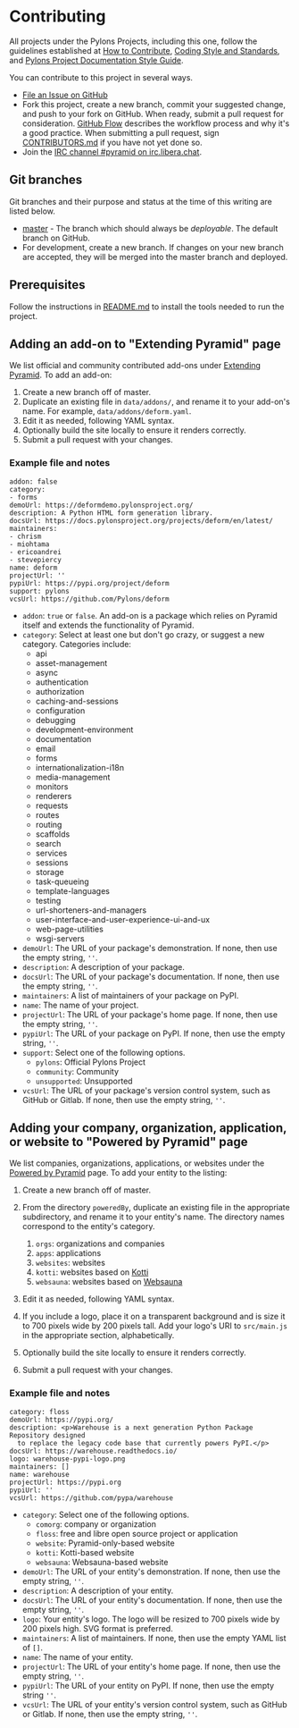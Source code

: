 # Contributing

All projects under the Pylons Projects, including this one, follow the guidelines established at [How to Contribute](https://pylonsproject.org/community-how-to-contribute.html), [Coding Style and Standards](https://pylonsproject.org/community-coding-style-standards.html), and [Pylons Project Documentation Style Guide](https://docs.pylonsproject.org/projects/docs-style-guide/).

You can contribute to this project in several ways.

*   [File an Issue on GitHub](https://github.com/Pylons/trypyramid.com/issues)
*   Fork this project, create a new branch, commit your suggested change, and push to your fork on GitHub.
    When ready, submit a pull request for consideration.
    [GitHub Flow](https://guides.github.com/introduction/flow/index.html) describes the workflow process and why it's a good practice.
    When submitting a pull request, sign [CONTRIBUTORS.md](https://github.com/Pylons/trypyramid.com/blob/master/CONTRIBUTORS.md) if you have not yet done so.
*   Join the [IRC channel #pyramid on irc.libera.chat](https://web.libera.chat/#pyramid).

## Git branches

Git branches and their purpose and status at the time of this writing are listed below.

*   [master](https://github.com/Pylons/trypyramid.com/) - The branch which should always be *deployable*. The default branch on GitHub.
*   For development, create a new branch. If changes on your new branch are accepted, they will be merged into the master branch and deployed.

## Prerequisites

Follow the instructions in [README.md](https://github.com/Pylons/trypyramid.com) to install the tools needed to run the project.

## Adding an add-on to "Extending Pyramid" page

We list official and community contributed add-ons under [Extending Pyramid](https://trypyramid.com/extending-pyramid.html).
To add an add-on:

1.  Create a new branch off of master.
2.  Duplicate an existing file in `data/addons/`, and rename it to your add-on's name.  For example, `data/addons/deform.yaml`.
3.  Edit it as needed, following YAML syntax.
4.  Optionally build the site locally to ensure it renders correctly.
5.  Submit a pull request with your changes.

### Example file and notes

```
addon: false
category:
- forms
demoUrl: https://deformdemo.pylonsproject.org/
description: A Python HTML form generation library.
docsUrl: https://docs.pylonsproject.org/projects/deform/en/latest/
maintainers:
- chrism
- miohtama
- ericoandrei
- stevepiercy
name: deform
projectUrl: ''
pypiUrl: https://pypi.org/project/deform
support: pylons
vcsUrl: https://github.com/Pylons/deform
```

-   `addon`: `true` or `false`.
    An add-on is a package which relies on Pyramid itself and extends the functionality of Pyramid.
-   `category`: Select at least one but don't go crazy, or suggest a new category.
    Categories include:
    - api
    - asset-management
    - async
    - authentication
    - authorization
    - caching-and-sessions
    - configuration
    - debugging
    - development-environment
    - documentation
    - email
    - forms
    - internationalization-i18n
    - media-management
    - monitors
    - renderers
    - requests
    - routes
    - routing
    - scaffolds
    - search
    - services
    - sessions
    - storage
    - task-queueing
    - template-languages
    - testing
    - url-shorteners-and-managers
    - user-interface-and-user-experience-ui-and-ux
    - web-page-utilities
    - wsgi-servers
-   `demoUrl`: The URL of your package's demonstration.
    If none, then use the empty string, `''`.
-   `description`: A description of your package.
-   `docsUrl`: The URL of your package's documentation.
    If none, then use the empty string, `''`.
-   `maintainers`: A list of maintainers of your package on PyPI.
-   `name`: The name of your project.
-   `projectUrl`: The URL of your package's home page.
    If none, then use the empty string, `''`.
-   `pypiUrl`: The URL of your package on PyPI.
    If none, then use the empty string, `''`.
-   `support`: Select one of the following options.
    -   `pylons`: Official Pylons Project
    -   `community`: Community
    -   `unsupported`: Unsupported
-   `vcsUrl`: The URL of your package's version control system, such as GitHub or Gitlab.
    If none, then use the empty string, `''`.

## Adding your company, organization, application, or website to "Powered by Pyramid" page

We list companies, organizations, applications, or websites under the [Powered by Pyramid](https://trypyramid.com/community-powered-by-pyramid.html) page. To add your entity to the listing:

1.  Create a new branch off of master.
2.  From the directory `poweredBy`, duplicate an existing file in the appropriate subdirectory, and rename it to your entity's name.
    The directory names correspond to the entity's category.
    1.  `orgs`: organizations and companies
    2.  `apps`: applications
    3.  `websites`: websites
    4.  `kotti`: websites based on [Kotti](https://kotti.readthedocs.io/en/latest/)
    5.  `websauna`: websites based on [Websauna](https://websauna.org/)

3.  Edit it as needed, following YAML syntax.
4.  If you include a logo, place it on a transparent background and is size it to 700 pixels wide by 200 pixels tall.
    Add your logo's URI to `src/main.js` in the appropriate section, alphabetically.
5.  Optionally build the site locally to ensure it renders correctly.
6.  Submit a pull request with your changes.

### Example file and notes

```
category: floss
demoUrl: https://pypi.org/
description: <p>Warehouse is a next generation Python Package Repository designed
  to replace the legacy code base that currently powers PyPI.</p>
docsUrl: https://warehouse.readthedocs.io/
logo: warehouse-pypi-logo.png
maintainers: []
name: warehouse
projectUrl: https://pypi.org
pypiUrl: ''
vcsUrl: https://github.com/pypa/warehouse
```

- `category`: Select one of the following options.
    -   `comorg`: company or organization
    -   `floss`: free and libre open source project or application
    -   `website`: Pyramid-only-based website
    -   `kotti`: Kotti-based website
    -   `websauna`: Websauna-based website
-   `demoUrl`: The URL of your entity's demonstration.
    If none, then use the empty string, `''`.
-   `description`: A description of your entity.
-   `docsUrl`: The URL of your entity's documentation.
    If none, then use the empty string, `''`.
-   `logo`: Your entity's logo.
    The logo will be resized to 700 pixels wide by 200 pixels high.
    SVG format is preferred.
-   `maintainers`: A list of maintainers.
    If none, then use the empty YAML list of `[]`.
-   `name`: The name of your entity.
-   `projectUrl`: The URL of your entity's home page.
    If none, then use the empty string, `''`.
-   `pypiUrl`: The URL of your entity on PyPI.
    If none, then use the empty string `''`.
-   `vcsUrl`: The URL of your entity's version control system, such as GitHub or Gitlab.
    If none, then use the empty string, `''`.
